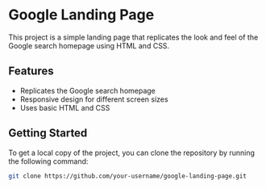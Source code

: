 # Google Landing Page

This project is a simple landing page that replicates the look and feel of the Google search homepage using HTML and CSS.

## Features

- Replicates the Google search homepage
- Responsive design for different screen sizes
- Uses basic HTML and CSS

## Getting Started

To get a local copy of the project, you can clone the repository by running the following command:

```bash
git clone https://github.com/your-username/google-landing-page.git
